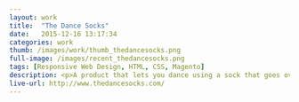 ```yaml
---
layout: work
title:  "The Dance Socks"
date:   2015-12-16 13:17:34
categories: work
thumb: /images/work/thumb_thedancesocks.png
full-image: /images/recent_thedancesocks.png
tags: [Responsive Web Design, HTML, CSS, Magento]
description: <p>A product that lets you dance using a sock that goes over your regular shoes.</p><p>This was a client that was moving to the Magento e-commerce platform. They had us replicate their old responsive website using Magento's Responsive Web Design Theme. </p>
live-url: http://www.thedancesocks.com/
---
```

 